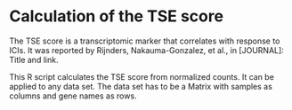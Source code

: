 # Calculation of the TSE score

The TSE score is a transcriptomic marker that correlates with response to ICIs. It was reported by Rijnders, Nakauma-Gonzalez, et al., in [JOURNAL]: Title and link.

This R script calculates the TSE score from normalized counts. It can be applied to any data set. The data set has to be a Matrix with samples as columns and gene names as rows.


